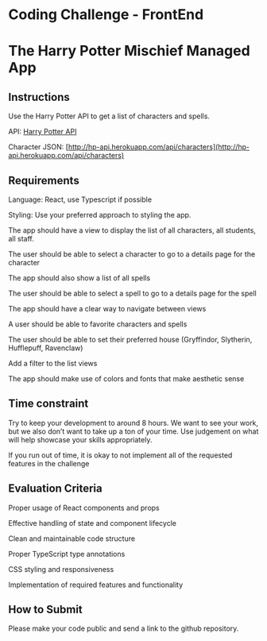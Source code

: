 # Coding Challenge - FrontEnd

# The Harry Potter Mischief Managed App

## Instructions

Use the Harry Potter API to get a list of characters and spells.  

API: [Harry Potter API](https://hp-api.onrender.com/)

Character JSON: [http://hp-api.herokuapp.com/api/characters](http://hp-api.herokuapp.com/api/characters)

## Requirements

Language: React, use Typescript if possible

Styling: Use your preferred approach to styling the app.  

The app should have a view to display the list of all characters, all students, all staff.

The user should be able to select a character to go to a details page for the character

The app should also show a list of all spells

The user should be able to select a spell to go to a details page for the spell

The app should have a clear way to navigate between views

A user should be able to favorite characters and spells

The user should be able to set their preferred house (Gryffindor, Slytherin, Hufflepuff, Ravenclaw)

Add a filter to the list views

The app should make use of colors and fonts that make aesthetic sense

## Time constraint

Try to keep your development to around 8 hours.  We want to see your work, but we also don’t want to take up a ton of your time.  Use judgement on what will help showcase your skills appropriately. 

If you run out of time, it is okay to not implement all of the requested features in the challenge

## Evaluation Criteria

Proper usage of React components and props

Effective handling of state and component lifecycle

Clean and maintainable code structure

Proper TypeScript type annotations

CSS styling and responsiveness

Implementation of required features and functionality

## How to Submit

Please make your code public and send a link to the github repository.
